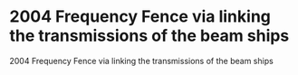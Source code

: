# 2004 Frequency Fence via linking the transmissions of the beam ships

2004 Frequency Fence via linking the transmissions of the beam ships